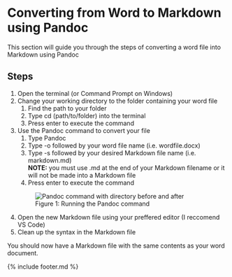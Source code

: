 # Converting from Word to Markdown using Pandoc

This section will guide you through the steps of converting a word file into Markdown using Pandoc

## Steps

1. Open the terminal (or Command Prompt on Windows)
2. Change your working directory to the folder containing your word file
    1. Find the path to your folder
    2. Type cd (path/to/folder) into the terminal
    3. Press enter to execute the command
3. Use the Pandoc command to convert your file
    1. Type Pandoc
    2. Type -o followed by your word file name (i.e. wordfile.docx)
    3. Type -s followed by your desired Markdown file name (i.e. markdown.md)  
        **NOTE:** you must use .md at the end of your Markdown filename or it will not be made into a Markdown file
    4. Press enter to execute the command
    <figure>
    <img src="pandoccmd.png" alt="Pandoc command with directory before and after">
    <figcaption>Figure 1: Running the Pandoc command</figcaption>
    </figure>
4. Open the new Markdown file using your preffered editor (I reccomend VS Code)
5. Clean up the syntax in the Markdown file

You should now have a Markdown file with the same contents as your word document.

{% include footer.md %}
